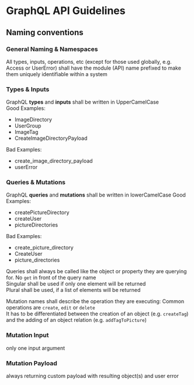 # GraphQL API Guidelines

## Naming conventions
### General Naming & Namespaces
All types, inputs, operations, etc (except for those used globally, e.g. Access or UserError) shall have the module (API) name prefixed to make them uniquely identifiable within a system

### Types & Inputs
GraphQL **types** and **inputs** shall be written in UpperCamelCase  
Good Examples:
- ImageDirectory
- UserGroup
- ImageTag
- CreateImageDirectoryPayload

Bad Examples:
- create_image_directory_payload
- userError

### Queries & Mutations
GraphQL **queries** and **mutations** shall be written in lowerCamelCase
Good Examples:
- createPictureDirectory
- createUser
- pictureDirectories

Bad Examples:
- create_picture_directory
- CreateUser
- picture_directories

Queries shall always be called like the object or property they are querying for. No `get` in front of the query name  
Singular shall be used if only one element will be returned  
Plural shall be used, if a list of elements will be returned  
  
Mutation names shall describe the operation they are executing:
Common operations are `create`, `edit` or `delete`  
It has to be differentiated between the creation of an object (e.g. `createTag`) and the adding of an object relation (e.g. `addTagToPicture`)

### Mutation Input
only one input argument

### Mutation Payload
always returning custom payload with resulting object(s) and user error